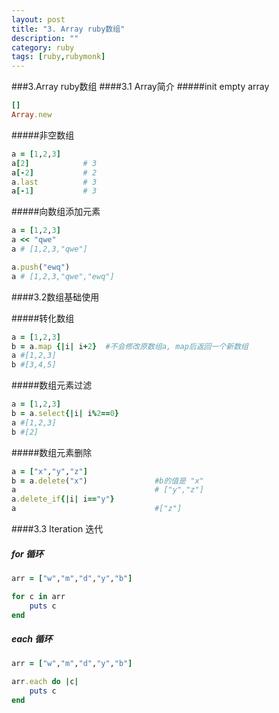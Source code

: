 ```yaml
---
layout: post
title: "3. Array ruby数组"
description: ""
category: ruby
tags: [ruby,rubymonk]
---
```



###3.Array ruby数组
####3.1 Array简介
#####init empty array

```ruby
[] 
Array.new
```

#####非空数组

```ruby    
a = [1,2,3]
a[2]            # 3
a[-2]           # 2
a.last          # 3
a[-1]           # 3 
```

#####向数组添加元素

```ruby
a = [1,2,3]
a << "qwe"
a # [1,2,3,"qwe"]

a.push("ewq")
a # [1,2,3,"qwe","ewq"]
```

####3.2数组基础使用

#####转化数组

```ruby
a = [1,2,3]
b = a.map {|i| i+2}  #不会修改原数组a, map后返回一个新数组
a #[1,2,3]
b #[3,4,5]
```
    
#####数组元素过滤

```ruby
a = [1,2,3]
b = a.select{|i| i%2==0}      
a #[1,2,3]
b #[2]
```
    
#####数组元素删除

```ruby
a = ["x","y","z"]
b = a.delete("x")               #b的值是 "x"
a                               # ["y","z"]
a.delete_if{|i| i=="y"}      
a                               #["z"]
```
    
####3.3 Iteration 迭代

##### for 循环

```ruby
arr = ["w","m","d","y","b"]

for c in arr
    puts c
end
```
    
##### each 循环

```ruby
arr = ["w","m","d","y","b"]

arr.each do |c|
    puts c
end
```